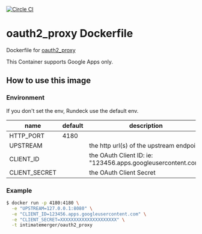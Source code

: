 [![Circle CI](https://circleci.com/gh/IntimateMerger/dockerfile-oauth2_proxy/tree/master.svg?style=svg)](https://circleci.com/gh/IntimateMerger/dockerfile-oauth2_proxy/tree/master)

# oauth2_proxy Dockerfile
Dockerfile for [oauth2_proxy](https://github.com/bitly/oauth2_proxy)

This Container supports Google Apps only.

## How to use this image

### Environment

If you don't set the env, Rundeck use the default env.

| name | default | description |
| --- | --- | --- |
| HTTP_PORT | 4180 |  |
| UPSTREAM |  | the http url(s) of the upstream endpoint |
| CLIENT_ID |  | the OAuth Client ID: ie: "123456.apps.googleusercontent.com" |
| CLIENT_SECRET |  | the OAuth Client Secret |

### Example

```bash
$ docker run -p 4180:4180 \
  -e "UPSTREAM=127.0.0.1:8080" \
  -e "CLIENT_ID=123456.apps.googleusercontent.com" \
  -e "CLIENT_SECRET=XXXXXXXXXXXXXXXXXXXXX" \
  -t intimatemerger/oauth2_proxy
```
